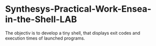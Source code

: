 # Synthesys-Practical-Work-Ensea-in-the-Shell-LAB
The objectiv is to develop a tiny shell, that displays exit codes and execution times of launched programs.

